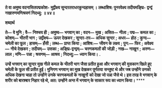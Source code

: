 **ते वा अमुष्य वदनासितपद्मकोश-** **मुद्वीक्ष्य सुन्दरतराधरकुन्दहासम् ।** **लब्धाशिष: पुनरवेक्ष्य तदीयमङ्घ्रि-** **द्वन्द्वं नखारुणमणिश्रयणं निदध्यु: ॥ ४४॥** 

**शब्दार्थ** 

**ते—** **वे मुनि** **; वै—** **निश्चय ही** **; अमुष्य—** **भगवान् का** **; वदन—** **मुख** **; असित—** **नीला** **; पद्म—** **कमल का** **; कोशम्—** **भीतरी भाग** **;** **उद्वीक्ष्य—** **ऊपर देखकर** **; सुन्दर-तर—** **अधिक सुन्दर** **; अधर—** **होठ** **; कुन्द—** **चमेली का फूल** **; हासम्—** **हँसी** **; लब्ध—** **प्राप्त** **किया** **; आशिष:—** **जीवन के लक्ष्य** **; पुन:—** **फिर** **; अवेक्ष्य—** **नीचे देखकर** **; तदीयम्—** **उसका** **; अङ्घ्रि-द्वन्द्वम्—** **चरणकमलों की** **जोड़ी** **; नख—** **नाखून** **; अरुण—** **लाल** **; मणि—** **पन्ना** **; श्रयणम्—** **आश्रय** **; निदध्यु:—** **ध्यान किया।** **.** 

**उन्हें भगवान् का सुन्दर मुख नीले कमल के भीतरी भाग जैसा प्रतीत हुआ और भगवान् की** **मुसकान खिले हुए चमेली के फूल सी प्रतीत हुई। मुनिगण भगवान् का मुख देखकर पूर्णतया** **सन्तुष्ट थे और जब उन्होंने उनको अधिक देखना चाहा तो उन्होंने उनके चरणकमलों के नाखूनों** **को देखा जो पन्ना जैसे थे। इस तरह वे भगवान् के शरीर को बारश्बार निहार रहे थे, अत: उन्होंने** **अन्त में भगवान् के साकार रूप का ध्यान किया।** **** 